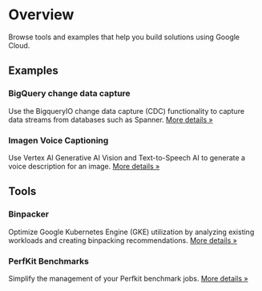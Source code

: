# Overview

Browse tools and examples that help you build solutions using Google Cloud.

## Examples

### BigQuery change data capture

Use the BigqueryIO change data capture (CDC) functionality to capture data streams from databases such as Spanner.
[More details »](projects/dataflow-bigquery-change-data-capture/index.md)

### Imagen Voice Captioning

Use Vertex AI Generative AI Vision and Text-to-Speech AI 
to generate a voice description for an image. 
[More details »](projects/imagen-voice-captioning/index.md)

## Tools

### Binpacker

Optimize Google Kubernetes Engine (GKE) utilization
by analyzing existing workloads and creating binpacking recommendations.
[More details »](projects/sa-tools/binpacker.md)

### PerfKit Benchmarks

Simplify the management of your Perfkit benchmark jobs.
[More details »](projects/sa-tools/perf-benchmark.md)